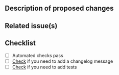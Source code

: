 ## Description of proposed changes

<!-- What is the goal of this pull request? What does this pull request change? -->

## Related issue(s)

<!--
Link any related issues here. Use GitHub's special keywords if appropriate¹.
Type `#` followed the name of an issue and GitHub will auto-suggest the issue number for you.

¹ https://docs.github.com/en/get-started/writing-on-github/working-with-advanced-formatting/using-keywords-in-issues-and-pull-requests
-->

## Checklist

- [ ] Automated checks pass
- [ ] [Check][1] if you need to add a changelog message
- [ ] [Check][2] if you need to add tests

[1]: https://github.com/nextstrain/augur/blob/-/docs/contribute/DEV_DOCS.md#updating-the-changelog
[2]: https://github.com/nextstrain/augur/blob/-/docs/contribute/DEV_DOCS.md#testing

<!-- 🙌 Thank you for contributing to Nextstrain! ✨ -->
